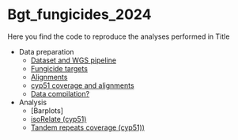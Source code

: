 # Bgt_fungicides_2024

Here you find the code to reproduce the analyses performed in Title

- Data preparation
  - [Dataset and WGS pipeline](Dataset/Dataset.md)
  - [Fungicide targets](Fungicide_targets/Fungicide_targets.md)
  - [Alignments](Alignments/Alignments.md)
  - [cyp51 coverage and alignments](cyp51/cyp51.md)
  - [Data compilation?](???)
- Analysis 
  - [Barplots]
  - [isoRelate (cyp51)](isoRelate_cyp51/isoRelate_cyp51.md)
  - [Tandem repeats coverage (cyp51))](cyp51_TR/cyp51_TR.md)

